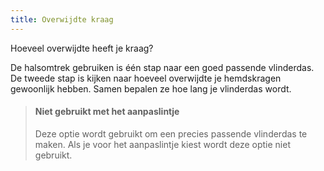 ```yaml
---
title: Overwijdte kraag
---
```


Hoeveel overwijdte heeft je kraag?

De halsomtrek gebruiken is één stap naar een goed passende vlinderdas. De tweede stap is kijken naar hoeveel overwijdte je hemdskragen gewoonlijk hebben. Samen bepalen ze hoe lang je vlinderdas wordt.

> #### Niet gebruikt met het aanpaslintje
> 
> Deze optie wordt gebruikt om een precies passende vlinderdas te maken. Als je voor het aanpaslintje kiest wordt deze optie niet gebruikt.